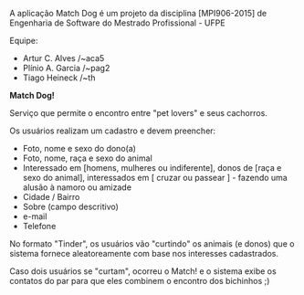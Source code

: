 A aplicação Match Dog é um projeto da disciplina [MPI906-2015] de Engenharia de Software do Mestrado Profissional - UFPE

Equipe:
- Artur C. Alves /~aca5
- Plínio A. Garcia /~pag2
- Tiago Heineck /~th

<b>Match Dog!</b>

Serviço que permite o encontro entre "pet lovers" e seus cachorros. 

Os usuários realizam um cadastro e devem preencher:
- Foto, nome e sexo do dono(a)
- Foto, nome, raça e sexo do animal
- Interessado em [homens, mulheres ou indiferente], donos de [raça e sexo do animal], interessados em [ cruzar ou passear ] - fazendo uma alusão à namoro ou amizade
- Cidade / Bairro
- Sobre (campo descritivo)
- e-mail
- Telefone


No formato "Tinder", os usuários vão "curtindo" os animais (e donos) que o sistema fornece aleatoreamente com base nos interesses cadastrados.

Caso dois usuários se "curtam", ocorreu o Match! e o sistema exibe os contatos do par para que eles combinem o encontro dos bichinhos ;)
